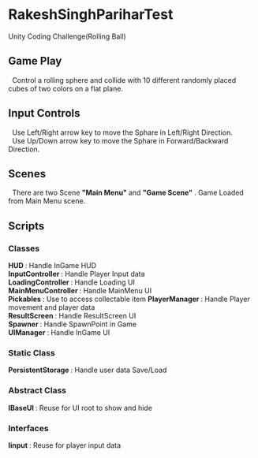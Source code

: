 # RakeshSinghPariharTest
Unity Coding Challenge(Rolling Ball)


<h2> Game Play </h2>
&nbsp Control a rolling sphere and
 collide with 10 different randomly placed cubes of two colors on a flat plane.
 
 <h2> Input Controls </h2>
 &nbsp Use Left/Right arrow key to move the Sphare in Left/Right Direction.<br>
 &nbsp Use Up/Down arrow key to move the Sphare in Forward/Backward Direction.<br>
 
 <h2> Scenes </h2>
 <p>
    &nbsp There are two Scene <b>"Main Menu" </b> and <b> "Game Scene" </b>. Game Loaded from Main Menu scene. </p>
 
 <h2> Scripts </h2>
 <h3> Classes </h3>
 <p>
 <b> HUD </b> : Handle InGame HUD </br>
 <b> InputController </b> : Handle Player Input data  </br>
 <b> LoadingController </b> : Handle Loading UI  </br>
 <b> MainMenuController </b> : Handle MainMenu UI  </br>
 <b> Pickables </b> : Use to access collectable item
 <b> PlayerManager </b> : Handle Player movement and player data  </br>
 <b> ResultScreen </b> : Handle ResultScreen UI  </br>
 <b> Spawner </b> : Handle SpawnPoint in Game  </br>
 <b> UIManager </b> : Handle InGame UI  </br>
 </p>
 <h3> Static Class </h3>
 <p>
 <b> PersistentStorage </b> : Handle user data Save/Load  </br> </p>

 <h3> Abstract Class </h3>
 <p>
 <b> IBaseUI </b> : Reuse for UI root to show and hide  </br></p>
 
 <h3> Interfaces </h3>
 <p>
 <b> Iinput </b> : Reuse for player input data  </br></p>
  
 
 
